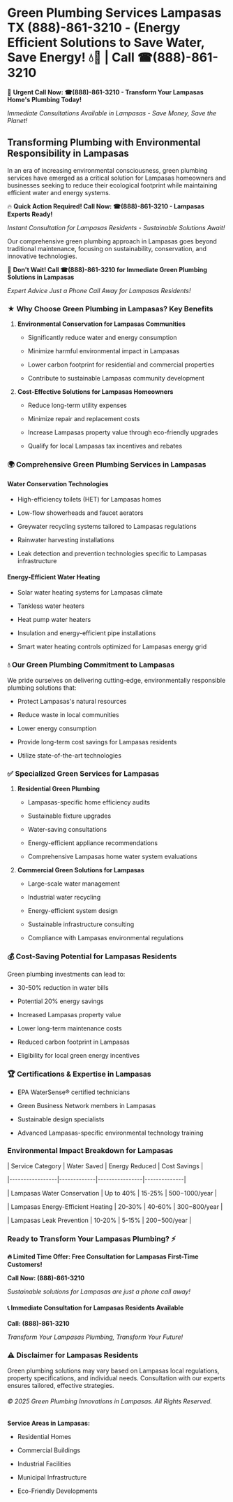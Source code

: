 # Green Plumbing Services Lampasas TX (888)-861-3210 - (Energy Efficient Solutions to Save Water, Save Energy! 💧🌿 | Call ☎(888)-861-3210

🚨 **Urgent Call Now: ☎(888)-861-3210 - Transform Your Lampasas Home's Plumbing Today!**
*Immediate Consultations Available in Lampasas - Save Money, Save the Planet!*

## Transforming Plumbing with Environmental Responsibility in Lampasas

In an era of increasing environmental consciousness, green plumbing services have emerged as a critical solution for Lampasas homeowners and businesses seeking to reduce their ecological footprint while maintaining efficient water and energy systems. 

🔥 **Quick Action Required! Call Now: ☎(888)-861-3210 - Lampasas Experts Ready!**
*Instant Consultation for Lampasas Residents - Sustainable Solutions Await!*

Our comprehensive green plumbing approach in Lampasas goes beyond traditional maintenance, focusing on sustainability, conservation, and innovative technologies.

🚨 **Don't Wait! Call ☎(888)-861-3210 for Immediate Green Plumbing Solutions in Lampasas**
*Expert Advice Just a Phone Call Away for Lampasas Residents!*

### ★ Why Choose Green Plumbing in Lampasas? Key Benefits

1. **Environmental Conservation for Lampasas Communities** 
   - Significantly reduce water and energy consumption
   - Minimize harmful environmental impact in Lampasas
   - Lower carbon footprint for residential and commercial properties
   - Contribute to sustainable Lampasas community development

2. **Cost-Effective Solutions for Lampasas Homeowners** 
   - Reduce long-term utility expenses
   - Minimize repair and replacement costs
   - Increase Lampasas property value through eco-friendly upgrades
   - Qualify for local Lampasas tax incentives and rebates

### 🌍 Comprehensive Green Plumbing Services in Lampasas

#### Water Conservation Technologies
- High-efficiency toilets (HET) for Lampasas homes
- Low-flow showerheads and faucet aerators
- Greywater recycling systems tailored to Lampasas regulations
- Rainwater harvesting installations
- Leak detection and prevention technologies specific to Lampasas infrastructure

#### Energy-Efficient Water Heating
- Solar water heating systems for Lampasas climate
- Tankless water heaters
- Heat pump water heaters
- Insulation and energy-efficient pipe installations
- Smart water heating controls optimized for Lampasas energy grid

### 💧 Our Green Plumbing Commitment to Lampasas

We pride ourselves on delivering cutting-edge, environmentally responsible plumbing solutions that:
- Protect Lampasas's natural resources
- Reduce waste in local communities
- Lower energy consumption
- Provide long-term cost savings for Lampasas residents
- Utilize state-of-the-art technologies

### ✅ Specialized Green Services for Lampasas

1. **Residential Green Plumbing**
   - Lampasas-specific home efficiency audits
   - Sustainable fixture upgrades
   - Water-saving consultations
   - Energy-efficient appliance recommendations
   - Comprehensive Lampasas home water system evaluations

2. **Commercial Green Solutions for Lampasas**
   - Large-scale water management
   - Industrial water recycling
   - Energy-efficient system design
   - Sustainable infrastructure consulting
   - Compliance with Lampasas environmental regulations

### 💰 Cost-Saving Potential for Lampasas Residents

Green plumbing investments can lead to:
- 30-50% reduction in water bills
- Potential 20% energy savings
- Increased Lampasas property value
- Lower long-term maintenance costs
- Reduced carbon footprint in Lampasas
- Eligibility for local green energy incentives

### 🏆 Certifications & Expertise in Lampasas

- EPA WaterSense® certified technicians
- Green Business Network members in Lampasas
- Sustainable design specialists
- Advanced Lampasas-specific environmental technology training

### Environmental Impact Breakdown for Lampasas

| Service Category | Water Saved | Energy Reduced | Cost Savings |
|-----------------|-------------|----------------|--------------|
| Lampasas Water Conservation | Up to 40% | 15-25% | $500-$1000/year |
| Lampasas Energy-Efficient Heating | 20-30% | 40-60% | $300-$800/year |
| Lampasas Leak Prevention | 10-20% | 5-15% | $200-$500/year |

### Ready to Transform Your Lampasas Plumbing? ⚡

**🔥 Limited Time Offer: Free Consultation for Lampasas First-Time Customers!**

**Call Now: (888)-861-3210**
*Sustainable solutions for Lampasas are just a phone call away!*

#### 📞 Immediate Consultation for Lampasas Residents Available

**Call: (888)-861-3210**
*Transform Your Lampasas Plumbing, Transform Your Future!*

### ⚠️ Disclaimer for Lampasas Residents

Green plumbing solutions may vary based on Lampasas local regulations, property specifications, and individual needs. Consultation with our experts ensures tailored, effective strategies.

###### © 2025 Green Plumbing Innovations in Lampasas. All Rights Reserved.

**Service Areas in Lampasas:** 
- Residential Homes
- Commercial Buildings
- Industrial Facilities
- Municipal Infrastructure
- Eco-Friendly Developments